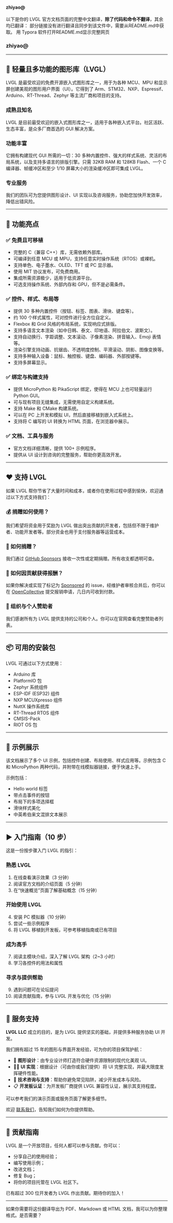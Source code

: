 #### zhiyao@
以下是你的 LVGL 官方文档页面的完整中文翻译，**除了代码和命令不翻译**，其余均已翻译：
部分链接没有进行翻译且同步到该文件中，需要从README.md中获取。
用 Typora 软件打开README.md显示完整网页
###  zhiyao@
---

## 🌟 轻量且多功能的图形库（LVGL）

LVGL 是最受欢迎的免费开源嵌入式图形库之一，用于为各种 MCU、MPU 和显示屏创建美观的图形用户界面（UI）。它得到了 Arm、STM32、NXP、Espressif、Arduino、RT-Thread、Zephyr 等主流厂商和项目的支持。

### **成熟且知名**

LVGL 是目前最受欢迎的嵌入式图形库之一，适用于各种嵌入式平台。社区活跃、生态丰富，是众多厂商首选的 GUI 解决方案。

### **功能丰富**

它拥有构建现代 GUI 所需的一切：30 多种内置控件、强大的样式系统、灵活的布局系统，以及支持多语言的排版引擎。只需 32KB RAM 和 128KB Flash、一个 C 编译器、帧缓冲区和至少 1/10 屏幕大小的渲染缓冲区即可集成 LVGL。

### **专业服务**

我们的团队可为您提供图形设计、UI 实现以及咨询服务，协助您加快开发效率，降低出错风险。

---

## 🚀 功能亮点

### ✅ 免费且可移植

* 完整的 C（兼容 C++）库，无需依赖外部库。
* 可编译到任意 MCU 或 MPU，支持任意实时操作系统（RTOS）或裸机。
* 支持单色、电子墨水、OLED、TFT 或 PC 显示器。
* 使用 MIT 协议发布，可免费商用。
* 集成所需资源极少，适用于低资源平台。
* 可选支持操作系统、外部内存和 GPU，但不是必需条件。

### ✅ 控件、样式、布局等

* 提供 30 多种内置控件（按钮、标签、图表、滑块、键盘等）。
* 约 100 个样式属性，可对控件进行全方位自定义。
* Flexbox 和 Grid 风格的布局系统，实现响应式排版。
* 支持多语言文本渲染（如中日韩、泰文、印地语、阿拉伯文、波斯文）。
* 支持自动换行、字距调整、文本滚动、子像素渲染、拼音输入、Emoji 表情等。
* 渲染引擎支持动画、抗锯齿、不透明度控制、平滑滚动、阴影、图像变换等。
* 支持多种输入设备：鼠标、触控板、键盘、编码器、外部按键等。
* 支持多屏幕显示。

### ✅ 绑定与构建支持

* 提供 MicroPython 和 PikaScript 绑定，使得在 MCU 上也可轻量运行 Python GUI。
* 可与现有项目无缝集成，无需使用自定义构建系统。
* 支持 Make 和 CMake 构建系统。
* 可以在 PC 上开发和模拟 UI，然后直接移植到嵌入式系统上。
* 支持将 C 编写的 UI 转换为 HTML 页面，在浏览器中展示。

### ✅ 文档、工具与服务

* 官方文档详细清晰，提供 100+ 示例程序。
* 提供从 UI 设计到咨询的完整服务，帮助你更高效开发。

---

## ❤️ 支持 LVGL

如果 LVGL 帮你节省了大量时间和成本，或者你在使用过程中感到愉快，欢迎通过以下方式支持我们：

### 💰 捐赠如何使用？

我们希望将资金用于奖励为 LVGL 做出突出贡献的开发者，包括但不限于维护者、功能开发者等。部分资金也用于支付服务器等运营成本。

### 🤝 如何捐赠？

我们通过 [GitHub Sponsors](https://github.com/sponsors/lvgl) 接收一次性或定期捐赠。所有收支都透明可查。

### 🎁 如何因贡献获得报酬？

如果你解决或实现了标记为 [Sponsored](https://github.com/lvgl/lvgl/labels/Sponsored) 的 issue，经维护者审核合并后，你可以在 [OpenCollective](https://opencollective.com/lvgl) 提交报销申请，几日内可收到付款。

### 👏 组织与个人赞助者

我们感谢所有为 LVGL 提供支持的公司和个人。你可以在官网查看完整赞助者列表。

---

## 📦 可用的安装包

LVGL 可通过以下方式使用：

* Arduino 库
* PlatformIO 包
* Zephyr 系统组件
* ESP-IDF (ESP32) 组件
* NXP MCUXpresso 组件
* NuttX 操作系统库
* RT-Thread RTOS 组件
* CMSIS-Pack
* RIOT OS 包

---

## 🤖 示例展示

该文档展示了多个 UI 示例，包括控件创建、布局使用、样式应用等。示例包含 C 和 MicroPython 两种代码，并附带在线模拟器链接，便于快速上手。

示例包括：

* Hello world 标签
* 带点击事件的按钮
* 布局下的多项选择框
* 滑块样式美化
* 中英希伯来文混排文本展示

---

## ▶️ 入门指南（10 步）

这是一份按步骤入门 LVGL 的指引：

### 熟悉 LVGL

1. 在线查看演示效果（3 分钟）
2. 阅读官方文档的介绍页面（5 分钟）
3. 在“快速概览”页面了解基础概念（15 分钟）

### 开始使用 LVGL

4. 安装 PC 模拟器（10 分钟）
5. 尝试一些示例程序
6. 将 LVGL 移植到开发板，可参考移植指南或已有项目

### 成为高手

7. 阅读主模块介绍，深入了解 LVGL 架构（2\~3 小时）
8. 学习各控件的用法和属性

### 寻求与提供帮助

9. 遇到问题可在论坛提问
10. 阅读贡献指南，参与 LVGL 开发与优化（15 分钟）

---

## 🤝 服务支持

**LVGL LLC** 成立的目的，是为 LVGL 提供坚实的基础，并提供多种服务协助 UI 开发。

我们拥有超过 15 年的图形与界面开发经验，可为你的项目保驾护航：

* 🎨 **图形设计**：由专业设计师打造符合硬件资源限制的现代化美观 UI。
* 🧑‍💻 **UI 实现**：根据设计（可由你或我们提供）将 UI 完整实现，并最大限度发挥硬件性能。
* 🧭 **技术咨询与支持**：帮助你避免常见陷阱，减少开发成本与风险。
* 📋 **开发板认证**：为开发板厂商提供 LVGL 兼容性认证，展示其支持程度。

可以参考我们的演示页面或服务页面了解更多细节。

欢迎 [联系我们](https://lvgl.io/#contact)，告知我们如何为你提供帮助。

---

## 🌟 贡献指南

LVGL 是一个开放项目，任何人都可以参与贡献。你可以：

* 分享自己的使用经验；
* 编写使用示例；
* 改进文档；
* 修复 Bug；
* 将你的项目托管在 LVGL 社区下。

已有超过 300 位开发者为 LVGL 作出贡献。期待你的加入！

---

如果你需要将这份翻译导出为 PDF、Markdown 或 HTML 文档，我可以为你整理格式。是否需要？
